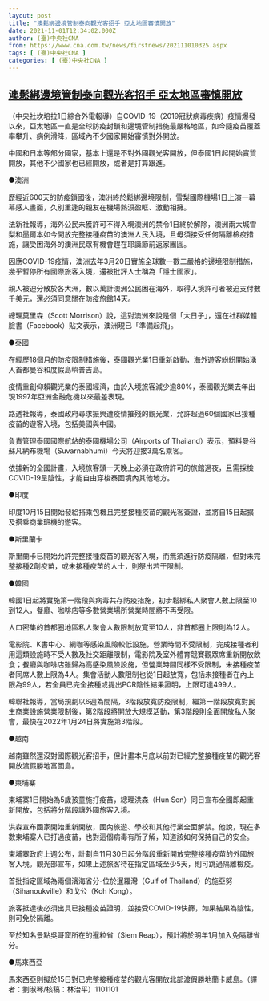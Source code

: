 ```yaml
---
layout: post
title: "澳鬆綁邊境管制泰向觀光客招手 亞太地區審慎開放"
date: 2021-11-01T12:34:02.000Z
author: (臺)中央社CNA
from: https://www.cna.com.tw/news/firstnews/202111010325.aspx
tags: [ (臺)中央社CNA ]
categories: [ (臺)中央社CNA ]
---
```

<!--1635770042000-->
[澳鬆綁邊境管制泰向觀光客招手 亞太地區審慎開放](https://www.cna.com.tw/news/firstnews/202111010325.aspx)
------

<div>
<div></div><div><p>（中央社坎培拉1日綜合外電報導）自COVID-19（2019冠狀病毒疾病）疫情爆發以來，亞太地區一直是全球防疫封鎖和邊境管制措施最嚴格地區，如今隨疫苗覆蓋率攀升、病例滑降，區域內不少國家開始審慎對外開放。</p><p>中國和日本等部分國家，基本上還是不對外國觀光客開放，但泰國1日起開始實質開放，其他不少國家也已經開放，或者是打算跟進。</p><p>●澳洲</p><p>歷經近600天的防疫鎖國後，澳洲終於鬆綁邊境限制，雪梨國際機場1日上演一幕幕感人畫面，久別重逢的親友在機場熱淚盈眶、激動相擁。</p><p>法新社報導，海外公民未獲許可不得入境澳洲的禁令1日終於解除，澳洲兩大城雪梨和墨爾本如今開放完整接種疫苗的澳洲人民入境，且毋須接受任何隔離檢疫措施，讓受困海外的澳洲民眾有機會趕在耶誕節前返家團圓。</p><p>因應COVID-19疫情，澳洲去年3月20日實施全球數一數二嚴格的邊境限制措施，幾乎暫停所有國際旅客入境，還被批評人士稱為「隱士國家」。</p><p>親人被迫分散於各大洲，數以萬計澳洲公民困在海外，取得入境許可者被迫支付數千美元，還必須同意關在防疫旅館14天。</p><p>總理莫里森（Scott Morrison）說，這對澳洲來說是個「大日子」，還在社群媒體臉書（Facebook）貼文表示，澳洲現已「準備起飛」。</p><p>●泰國</p><p>在經歷18個月的防疫限制措施後，泰國觀光業1日重新啟動，海外遊客紛紛開始湧入首都曼谷和度假島嶼普吉島。</p><p>疫情重創仰賴觀光業的泰國經濟，由於入境旅客減少逾80%，泰國觀光業去年出現1997年亞洲金融危機以來最差表現。</p><p>路透社報導，泰國政府尋求振興遭疫情摧殘的觀光業，允許超過60個國家已接種疫苗的遊客入境，包括美國與中國。</p><p>負責管理泰國國際航站的泰國機場公司（Airports of Thailand）表示，預料曼谷蘇凡納布機場（Suvarnabhumi）今天將迎接3萬名乘客。</p><p>依據新的全國計畫，入境旅客頭一天晚上必須在政府許可的旅館過夜，且需採檢COVID-19呈陰性，才能自由穿梭泰國境內其他地方。</p><p>●印度</p><p>印度10月15日開始發給搭乘包機且完整接種疫苗的觀光客簽證，並將自15日起擴及搭乘商業班機的遊客。</p><p>●斯里蘭卡</p><p>斯里蘭卡已開始允許完整接種疫苗的觀光客入境，而無須進行防疫隔離，但對未完整接種2劑疫苗，或未接種疫苗的人士，則祭出若干限制。</p><p>●韓國</p><p>韓國1日起將實施第一階段與病毒共存防疫措施，初步鬆綁私人聚會人數上限至10到12人，餐廳、咖啡店等多數營業場所營業時間將不再受限。</p><p>人口密集的首都圈地區私人聚會人數限制放寬至10人，非首都圈上限則為12人。</p><p>電影院、K書中心、網咖等感染風險較低設施，營業時間不受限制，完成接種者利用這類設施時不受人數及社交距離限制，電影院及室外體育競賽觀眾席重新開放飲食；餐廳與咖啡店雖歸為高感染風險設施，但營業時間同樣不受限制，未接種疫苗者同席人數上限為4人。集會活動人數限制也從1日起放寬，包括未接種者在內上限為99人，若全員已完全接種或提出PCR陰性結果證明，上限可達499人。</p><p>韓聯社報導，當局規劃以6週為間隔，3階段放寬防疫限制，繼第一階段放寬對民生商業設施營業限制後，第2階段將開放大規模活動，第3階段則全面開放私人聚會，最快在2022年1月24日將實施第3階段。</p><p>●越南</p><p>越南雖然還沒對國際觀光客招手，但計畫本月底以前對已經完整接種疫苗的觀光客開放渡假勝地富國島。</p><p>●柬埔寨</p><p>柬埔寨1日開始為5歲孩童施打疫苗，總理洪森（Hun Sen）同日宣布全國即起重新開放，包括將分階段讓外國旅客入境。</p><p>洪森宣布國家開始重新開放，國內旅遊、學校和其他行業全面解禁。他說，現在多數柬埔寨人已打過疫苗，也對這個病毒有所了解，知道該如何保持自己的安全。</p><p>柬埔寨政府上週公布，計劃自11月30日起分階段重新開放完整接種疫苗的外國旅客入境。觀光部宣布，如果上述旅客待在指定區域至少5天，則可跳過隔離檢疫。</p><p>首批指定區域為兩個濱海省分-位於暹羅灣（Gulf of Thailand）的施亞努（Sihanoukville）和戈公（Koh Kong）。</p><p>旅客抵達後必須出具已接種疫苗證明，並接受COVID-19快篩，如果結果為陰性，則可免於隔離。</p><p>至於知名景點吳哥窟所在的暹粒省（Siem Reap），預計將於明年1月加入免隔離省分。</p><p>●馬來西亞</p><p>馬來西亞則擬於15日對已完整接種疫苗的觀光客開放北部渡假勝地蘭卡威島。（譯者：劉淑琴/核稿：林治平）1101101</p></div>
</div>
